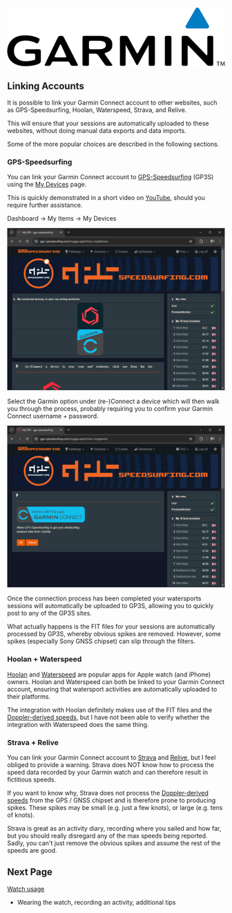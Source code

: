 ![GP3S Logo](../img/Garmin_logo_2006.png)



## Linking Accounts

It is possible to link your Garmin Connect account to other websites, such as GPS-Speedsurfing, Hoolan, Waterspeed, Strava, and Relive.

This will ensure that your sessions are automatically uploaded to these websites, without doing manual data exports and data imports.

Some of the more popular choices are described in the following sections.



### GPS-Speedsurfing

You can link your Garmin Connect account to [GPS-Speedsurfing](https://www.gps-speedsurfing.com/) (GP3S) using the [My Devices](https://www.gps-speedsurfing.com/mygps.aspx?mnu=mydevices) page.

This is quickly demonstrated in a short video on [YouTube](https://www.youtube.com/watch?v=a6jI8dON5OI), should you require further assistance.

Dashboard -> My Items -> My Devices

![gp3s-devices](img/gp3s-devices.png)

Select the Garmin option under (re-)Connect a device which will then walk you through the process, probably requiring you to confirm your Garmin Connect username + password.

![gp3s-coros](img/gp3s-garmin.png)

Once the connection process has been completed your watersports sessions will automatically be uploaded to GP3S, allowing you to quickly post to any of the GP3S sites.

What actually happens is the FIT files for your sessions are automatically processed by GP3S, whereby obvious spikes are removed. However, some spikes (especially Sony GNSS chipset) can slip through the filters.



### Hoolan + Waterspeed

[Hoolan](https://www.hoolan.app/) and [Waterspeed](https://waterspeedapp.com/) are popular apps for Apple watch (and iPhone) owners. Hoolan and Waterspeed can both be linked to your Garmin Connect account, ensuring that watersport activities are automatically uploaded to their platforms.

The integration with Hoolan definitely makes use of the FIT files and the [Doppler-derived speeds](https://medium.com/@mikeg888/the-importance-of-doppler-b886b14bb65d), but I have not been able to verify whether the integration with Waterspeed does the same thing.



### Strava + Relive

You can link your Garmin Connect account to [Strava](https://www.strava.com/) and [Relive](https://www.relive.cc/), but I feel obliged to provide a warning. Strava does NOT know how to process the speed data recorded by your Garmin watch and can therefore result in fictitious speeds.

If you want to know why, Strava does not process the [Doppler-derived speeds](https://medium.com/@mikeg888/the-importance-of-doppler-b886b14bb65d) from the GPS / GNSS chipset and is therefore prone to producing spikes. These spikes may be small (e.g. just a few knots), or large (e.g. tens of knots).

Strava is great as an activity diary, recording where you sailed and how far, but you should really disregard any of the max speeds being reported. Sadly, you can't just remove the obvious spikes and assume the rest of the speeds are good.



## Next Page

[Watch usage](../usage/README.md)

- Wearing the watch, recording an activity, additional tips

